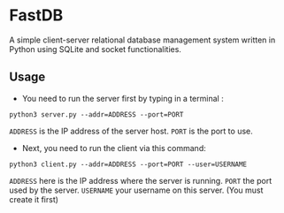 # FastDB
A simple client-server relational database management system written in Python using SQLite and socket functionalities.

## Usage

- You need to run the server first by typing in a terminal :
```
python3 server.py --addr=ADDRESS --port=PORT
```

```ADDRESS``` is the IP address of the server host.
```PORT```	  is the port to use.

- Next, you need to run the client via this command:
```
python3 client.py --addr=ADDRESS --port=PORT --user=USERNAME
```

```ADDRESS```  here is the IP address where the server is running.
```PORT``` 	   the port used by the server.
```USERNAME``` your username on this server. (You must create it first)
